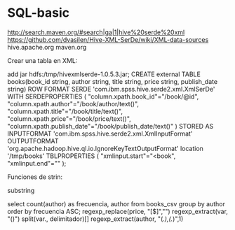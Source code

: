 # SQL-basic
http://search.maven.org/#search|ga|1|hive%20serde%20xml
https://github.com/dvasilen/Hive-XML-SerDe/wiki/XML-data-sources
hive.apache.org
maven.org


Crear una tabla en XML:

add jar hdfs:/tmp/hivexmlserde-1.0.5.3.jar;
CREATE external TABLE books(book_id string, author string, title string, price string, publish_date string)
ROW FORMAT SERDE 'com.ibm.spss.hive.serde2.xml.XmlSerDe'
WITH SERDEPROPERTIES (
"column.xpath.book_id"="/book/@id",
"column.xpath.author"="/book/author/text()",
"column.xpath.title"="/book/title/text()",
"column.xpath.price"="/book/price/text()",
"column.xpath.publish_date"="/book/publish_date/text()"
)
STORED AS
INPUTFORMAT 'com.ibm.spss.hive.serde2.xml.XmlInputFormat'
OUTPUTFORMAT 'org.apache.hadoop.hive.ql.io.IgnoreKeyTextOutputFormat'
location '/tmp/books'
TBLPROPERTIES (
"xmlinput.start"="<book",
"xmlinput.end"="</book>"
);

Funciones de strin:

substring

select count(author) as frecuencia, author from books_csv group by author order by frecuencia ASC;
regexp_replace(price, "[\$]","")
regexp_extract(var, "()")
split(var., delimitador)[]
regexp_extract(author, "(.*),(.*)",1)
